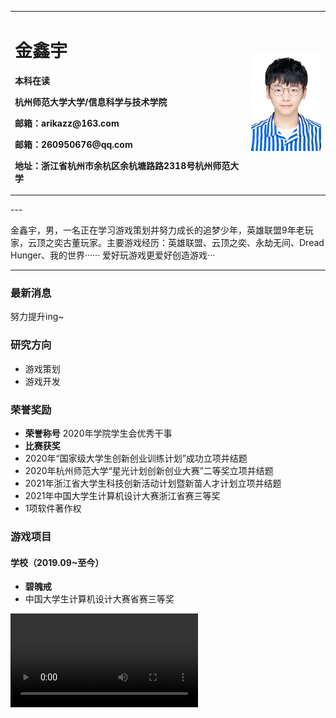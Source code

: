 <table border="0">
  <tr>
    <td width="75%">
      <h1>金鑫宇</h1>
      <p><b>本科在读</b></p>
      <p><b>杭州师范大学大学/信息科学与技术学院</b></p>
      <p><b>邮箱：arikazz@163.com</b></p>
      <p><b>邮箱：260950676@qq.com</b></p>
      <p><b>地址：浙江省杭州市余杭区余杭塘路路2318号杭州师范大学</b></p>
    </td>
    <td width="25%">
      <img src="/pic.jpg" width="100%">
    </td>
  </tr>
</table>
---

金鑫宇，男，一名正在学习游戏策划并努力成长的追梦少年，英雄联盟9年老玩家，云顶之奕古董玩家。主要游戏经历：英雄联盟、云顶之奕、永劫无间、Dread Hunger、我的世界······
爱好玩游戏更爱好创造游戏···

---

### 最新消息
努力提升ing~

### 研究方向
- 游戏策划
- 游戏开发

### 荣誉奖励
- **荣誉称号** 
2020年学院学生会优秀干事 
- **比赛获奖**
- 2020年“国家级大学生创新创业训练计划”成功立项并结题
- 2020年杭州师范大学“星光计划创新创业大赛”二等奖立项并结题
- 2021年浙江省大学生科技创新活动计划暨新苗人才计划立项并结题
- 2021年中国大学生计算机设计大赛浙江省赛三等奖
- 1项软件著作权

### 游戏项目
#### 学校（2019.09~至今）
- **碧魄戒**  
- 中国大学生计算机设计大赛省赛三等奖
<video src="/video_TurquoiseRing.mp4">
#### 杭州和乐科技（2022.01~至今）
- **红色拯救**  
- 新手版Demo
<video src="/video_RedRescue_1.mp4">
- 进阶版Demo
设计开发ing~
